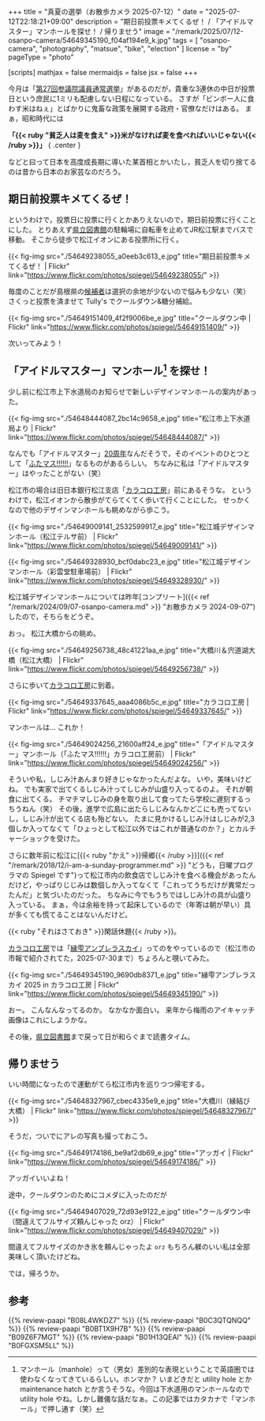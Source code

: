 +++
title = "真夏の選挙（お散歩カメラ 2025-07-12）"
date =  "2025-07-12T22:18:21+09:00"
description = "期日前投票キメてくるぜ！ / 「アイドルマスター」マンホールを探せ！ / 帰りませう"
image = "/remark/2025/07/12-osanpo-camera/54649345190_f04af194e9_k.jpg"
tags = [ "osanpo-camera", "photography", "matsue", "bike", "election" ]
license = "by"
pageType = "photo"

[scripts]
  mathjax = false
  mermaidjs = false
  jsx = false
+++

今月は「[第27回参議院議員通常選挙]」があるのだが，貴重な3連休の中日が投票日という庶民に1ミリも配慮しない日程になっている。
さすが「ビンボー人に食わす米はねぇ」とばかりに鬼畜な政策を展開する政府・官僚なだけはある。
まぁ，昭和時代には

**「{{< ruby "貧乏人は麦を食え" >}}米がなければ麦を食べればいいじゃない{{< /ruby >}}」**
{ .center }

などと曰って日本を高度成長期に導いた某首相とかいたし，貧乏人を切り捨てるのは昔から日本のお家芸なのだろう。

## 期日前投票キメてくるぜ！

というわけで，投票日に投票に行くとかありえないので，期日前投票に行くことにした。
とりあえず[県立図書館][島根県立図書館]の駐輪場に自転車を止めてJR松江駅までバスで移動。
そこから徒歩で松江イオンにある投票所に行く。

{{< fig-img src="./54649238055_a0eeb3c613_e.jpg" title="期日前投票キメてくるぜ！ | Flickr" link="https://www.flickr.com/photos/spiegel/54649238055/" >}}

毎度のことだが島根県の[候補者](https://go2senkyo.com/sangiin/20376/prefecture/32?sort=o "鳥取・島根選挙区 - 第27回参議院議員選挙　2025年（参議院議員通常選挙）2025年07月20日投票 ｜ 選挙ドットコム")は選択の余地が少ないので悩みも少ない（笑） さくっと投票を済ませて Tully's でクールダウン&糖分補給。

{{< fig-img src="./54649151409_4f2f9006be_e.jpg" title="クールダウン中 | Flickr" link="https://www.flickr.com/photos/spiegel/54649151409/" >}}

次いってみよう！

## 「アイドルマスター」マンホール[^uh1] を探せ！

[^uh1]: マンホール（manhole）って（男女）差別的な表現ということで英語圏では使わなくなってきているらしい。ホンマか？ いまどきだと utility hole とか maintenance hatch とか言うそうな。今回は下水道用のマンホールなので utility hole やね。しかし難儀な話だなぁ。この記事ではカタカナで「マンホール」で押し通す（笑）

少し前に松江市上下水道局のお知らせで新しいデザインマンホールの案内があった。

{{< fig-img src="./54648444087_2bc14c9658_e.jpg" title="松江市上下水道局より | Flickr" link="https://www.flickr.com/photos/spiegel/54648444087/" >}}

なんでも「アイドルマスター」[20周年]なんだそうで，そのイベントのひとつとして「[ふたマス!!!!!!]」なるものがあるらしい。
ちなみに私は「アイドルマスター」はやったことがない（笑）

松江市の場合は旧日本銀行松江支店「[カラコロ工房]」前にあるそうな。
というわけで，松江イオンから散歩がてらてくてく歩いて行くことにした。
せっかくなので他のデザインマンホールも眺めながら歩こう。

{{< fig-img src="./54649009141_2532599917_e.jpg" title="松江城デザインマンホール（松江テルサ前） | Flickr" link="https://www.flickr.com/photos/spiegel/54649009141/" >}}

{{< fig-img src="./54649328930_bcf0dabc23_e.jpg" title="松江城デザインマンホール（彩雲堂駐車場前） | Flickr" link="https://www.flickr.com/photos/spiegel/54649328930/" >}}

松江城デザインマンホールについては昨年[コンプリート]({{< ref "/remark/2024/09/07-osanpo-camera.md" >}} "お散歩カメラ 2024-09-07")したので，そちらをどうぞ。

おっ。
松江大橋からの眺め。

{{< fig-img src="./54649256738_48c41221aa_e.jpg" title="大橋川＆宍道湖大橋（松江大橋） | Flickr" link="https://www.flickr.com/photos/spiegel/54649256738/" >}}

さらに歩いて[カラコロ工房]に到着。

{{< fig-img src="./54649337645_aaa4086b5c_e.jpg" title="カラコロ工房 | Flickr" link="https://www.flickr.com/photos/spiegel/54649337645/" >}}

マンホールは... これか！

{{< fig-img src="./54649024256_21600aff24_e.jpg" title="「アイドルマスター」マンホール（「ふたマス!!!!!!」カラコロ工房前） | Flickr" link="https://www.flickr.com/photos/spiegel/54649024256/" >}}

そういや私，しじみ汁あんまり好きじゃなかったんだよな。
いや，美味いけどね。
でも実家で出てくるしじみ汁ってしじみが山盛り入ってるのよ。
それが朝食に出てくる。
チマチマしじみの身を取り出して食ってたら学校に遅刻するっちうねん（笑） その後，進学で広島に出たらしじみなんかどこにも売ってないし，しじみ汁が出てくる店も殆どない。
たまに見かけるしじみ汁はしじみが2,3個しか入ってなくて「ひょっとして松江以外ではこれが普通なのか？」とカルチャーショックを受けた。

さらに数年前に松江に[{{< ruby "かえ" >}}帰郷{{< /ruby >}}]({{< ref "/remark/2018/12/i-am-a-sunday-programmer.md" >}} "どうも，日曜プログラマの Spiegel です")って松江市内の飲食店でしじみ汁を食べる機会があったんだけど，やっぱりじじみは数個しか入ってなくて「これってうちだけが異常だったんだ」と気づいたのだった。
ちなみに今でもうちではしじみ汁の具が山盛り入っている。
まぁ，今は余裕を持って起床しているので（年寄は朝が早い）具が多くても慌てることはないんだけど。

{{< ruby "それはさておき" >}}閑話休題{{< /ruby >}}。

[カラコロ工房]では「[縁雫アンブレラスカイ]」ってのをやっているので（松江市の市報で紹介されてた，2025-07-30まで）ちょろんと覗いてみた。

{{< fig-img src="./54649345190_9690db8371_e.jpg" title="縁雫アンブレラスカイ 2025 in カラコロ工房 | Flickr" link="https://www.flickr.com/photos/spiegel/54649345190/" >}}

おー。
こんなんなってるのか。
なかなか面白い。
来年から梅雨のアイキャッチ画像はこれにしようかな。

その後，[県立図書館][島根県立図書館]まで戻って日が和らぐまで読書タイム。

## 帰りませう

いい時間になったので運動がてら松江市内を巡りつつ帰宅する。

{{< fig-img src="./54648327967_cbec4335e9_e.jpg" title="大橋川（縁結び大橋） | Flickr" link="https://www.flickr.com/photos/spiegel/54648327967/" >}}

そうだ，ついでにアレの写真も撮っておこう。

{{< fig-img src="./54649174186_be9af2db69_e.jpg" title="アッガイ | Flickr" link="https://www.flickr.com/photos/spiegel/54649174186/" >}}

アッガイいいよね！

途中，クールダウンのためにコメダに入ったのだが

{{< fig-img src="./54649407029_72d93e9122_e.jpg" title="クールダウン中（間違えてフルサイズ頼んじゃった orz） | Flickr" link="https://www.flickr.com/photos/spiegel/54649407029/" >}}

間違えてフルサイズのかき氷を頼んじゃったよ `orz`  もちろん躾のいい私は全部美味しく頂いたけどね。

では，帰ろうか。

[第27回参議院議員通常選挙]: https://www.soumu.go.jp/2025senkyo/ "第27回参議院議員通常選挙 参院選2025 - 総務省"
[島根県立図書館]: https://www.library.pref.shimane.lg.jp/ "島根県立図書館"
[20周年]: https://idolmaster-official.jp/20th_anniversary "アイドルマスター20周年特設サイト | 【公式】アイドルマスター ポータル（アイマス）"
[ふたマス!!!!!!]: https://idolmaster-official.jp/20th_anniversary/manhole "ふたマス!!!!!! | 【公式】アイドルマスター ポータル（アイマス）"
[カラコロ工房]: https://karakoro-kobo.com/ "カラコロ工房［登録有形文化財「旧日本銀行松江支店」］｜島根県松江市"
[縁雫アンブレラスカイ]: https://karakoro-kobo.com/event/%e7%b8%81%e9%9b%ab%e3%82%a2%e3%83%b3%e3%83%96%e3%83%ac%e3%83%a9%e3%82%b9%e3%82%ab%e3%82%a4-2025-in-%e3%82%ab%e3%83%a9%e3%82%b3%e3%83%ad%e5%b7%a5%e6%88%bf "» 縁雫アンブレラスカイ 2025 in カラコロ工房 | カラコロ工房［登録有形文化財「旧日本銀行松江支店」］｜島根県松江市"

## 参考

{{% review-paapi "B08L4WKDZ7" %}} <!-- PowerShot ZOOM -->
{{% review-paapi "B0C3QTQNQQ" %}} <!-- サイクリング・シューズ GIRO TRACKER FASTLACE -->
{{% review-paapi "B0BT1X9H7B" %}} <!-- 日焼け止め ミストタイプ -->
{{% review-paapi "B09Z6F7MGT" %}} <!-- OS-1 経口補水液 -->
{{% review-paapi "B01H13QEAI" %}} <!-- にぎやかな未来 筒井康隆 -->
{{% review-paapi "B0FGXSM5LL" %}} <!-- ミッドサマーシトラス ReGLOSS -->
